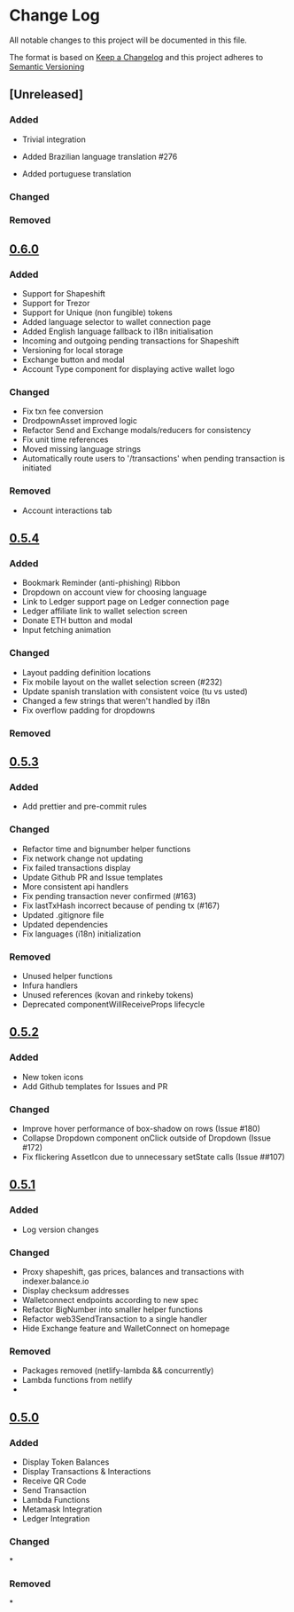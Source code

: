 # Change Log

All notable changes to this project will be documented in this file.

The format is based on [Keep a Changelog](http://keepachangelog.com/)
and this project adheres to [Semantic Versioning](http://semver.org/)

## [Unreleased]

### Added
* Trivial integration

* Added Brazilian language translation #276
* Added portuguese translation

### Changed

### Removed

## [0.6.0](https://github.com/balance-io/balance-manager/releases/tag/0.6.0)

### Added
* Support for Shapeshift
* Support for Trezor
* Support for Unique (non fungible) tokens
* Added language selector to wallet connection page
* Added English language fallback to i18n initialisation
* Incoming and outgoing pending transactions for Shapeshift
* Versioning for local storage
* Exchange button and modal
* Account Type component for displaying active wallet logo

### Changed
* Fix txn fee conversion
* DrodpownAsset improved logic
* Refactor Send and Exchange modals/reducers for consistency
* Fix unit time references
* Moved missing language strings
* Automatically route users to '/transactions' when pending transaction is initiated

### Removed
* Account interactions tab

## [0.5.4](https://github.com/balance-io/balance-manager/releases/tag/0.5.3)

### Added

* Bookmark Reminder (anti-phishing) Ribbon
* Dropdown on account view for choosing language
* Link to Ledger support page on Ledger connection page
* Ledger affiliate link to wallet selection screen
* Donate ETH button and modal
* Input fetching animation


### Changed

* Layout padding definition locations
* Fix mobile layout on the wallet selection screen (#232)
* Update spanish translation with consistent voice (tu vs usted)
* Changed a few strings that weren't handled by i18n
* Fix overflow padding for dropdowns

### Removed

## [0.5.3](https://github.com/balance-io/balance-manager/releases/tag/0.5.3)

### Added

* Add prettier and pre-commit rules

### Changed

* Refactor time and bignumber helper functions
* Fix network change not updating
* Fix failed transactions display
* Update Github PR and Issue templates
* More consistent api handlers
* Fix pending transaction never confirmed (#163)
* Fix lastTxHash incorrect because of pending tx (#167)
* Updated .gitignore file
* Updated dependencies
* Fix languages (i18n) initialization

### Removed

* Unused helper functions
* Infura handlers
* Unused references (kovan and rinkeby tokens)
* Deprecated componentWillReceiveProps lifecycle

## [0.5.2](https://github.com/balance-io/balance-manager/releases/tag/0.5.2)

### Added

* New token icons
* Add Github templates for Issues and PR

### Changed

* Improve hover performance of box-shadow on rows (Issue #180)
* Collapse Dropdown component onClick outside of Dropdown (Issue #172)
* Fix flickering AssetIcon due to unnecessary setState calls (Issue ##107)


## [0.5.1](https://github.com/balance-io/balance-manager/releases/tag/0.5.1)

### Added

* Log version changes

### Changed

* Proxy shapeshift, gas prices, balances and transactions with indexer.balance.io
* Display checksum addresses
* Walletconnect endpoints according to new spec
* Refactor BigNumber into smaller helper functions
* Refactor web3SendTransaction to a single handler
* Hide Exchange feature and WalletConnect on homepage

### Removed

* Packages removed (netlify-lambda && concurrently)
* Lambda functions from netlify
*

## [0.5.0](https://github.com/balance-io/balance-manager/releases/tag/0.5.0)

### Added

* Display Token Balances
* Display Transactions & Interactions
* Receive QR Code
* Send Transaction
* Lambda Functions
* Metamask Integration
* Ledger Integration

### Changed

\*

### Removed

\*
